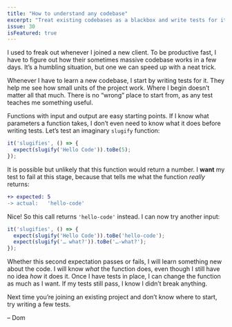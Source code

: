 ```yaml
---
title: "How to understand any codebase"
excerpt: "Treat existing codebases as a blackbox and write tests for it to understand its inner workings."
issue: 30
isFeatured: true
---
```

I used to freak out whenever I joined a new client. To be productive fast, I have to figure out how their sometimes massive codebase works in a few days. It’s a humbling situation, but one we can speed up with a neat trick.

Whenever I have to learn a new codebase, I start by writing tests for it. They help me see how small units of the project work. Where I begin doesn’t matter all that much. There is no “wrong” place to start from, as any test teaches me something useful.

Functions with input and output are easy starting points. If I know what parameters a function takes, I don’t even need to know what it does before writing tests. Let’s test an imaginary `slugify` function:

```js
it('slugifies', () => {
  expect(slugify('Hello Code')).toBe(5);
});
```

It is possible but unlikely that this function would return a number. I **want** my test to fail at this stage, because that tells me what the function _really_ returns:

```diff
+> expected: 5
-> actual:   'hello-code'
```

Nice! So this call returns `'hello-code'` instead. I can now try another input:

```js
it('slugifies', () => {
  expect(slugify('Hello Code')).toBe('hello-code');
  expect(slugify('… what?')).toBe('…-what?');
});
```

Whether this second expectation passes or fails, I will learn something new about the code. I will know _what_ the function does, even though I still have no idea _how_ it does it. Once I have tests in place, I can change the function as much as I want. If my tests still pass, I know I didn’t break anything.

Next time you’re joining an existing project and don’t know where to start, try writing a few tests.

– Dom
